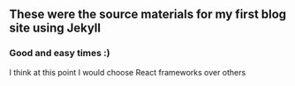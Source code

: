 ## These were the source materials for my first blog site using Jekyll
### Good and easy times :)
I think at this point I would choose React frameworks over others
